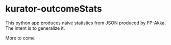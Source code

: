 # kurator-outcomeStats
This python app produces naive statistics from JSON produced by FP-Akka. The intent is to generalize it.

More to come
